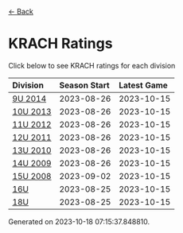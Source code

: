 [<- Back](../readme.md)
# KRACH Ratings
Click below to see KRACH ratings for each division

| Division | Season Start | Latest Game |
| :-- | :-- | :-- |
| [9U 2014](9U-2014-ratings.md) | 2023-08-26 | 2023-10-15 |
| [10U 2013](10U-2013-ratings.md) | 2023-08-26 | 2023-10-15 |
| [11U 2012](11U-2012-ratings.md) | 2023-08-26 | 2023-10-15 |
| [12U 2011](12U-2011-ratings.md) | 2023-08-26 | 2023-10-15 |
| [13U 2010](13U-2010-ratings.md) | 2023-08-26 | 2023-10-15 |
| [14U 2009](14U-2009-ratings.md) | 2023-08-26 | 2023-10-15 |
| [15U 2008](15U-2008-ratings.md) | 2023-09-02 | 2023-10-15 |
| [16U](16U-ratings.md) | 2023-08-25 | 2023-10-15 |
| [18U](18U-ratings.md) | 2023-08-25 | 2023-10-15 |

Generated on 2023-10-18 07:15:37.848810.
